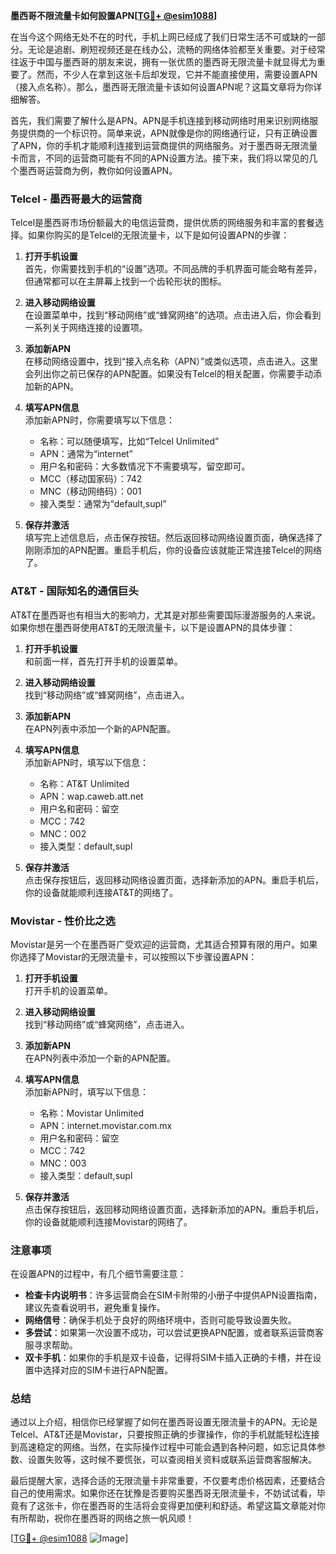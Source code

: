 **墨西哥不限流量卡如何設置APN[[TG💪+ @esim1088](https://t.me/s/esim1088)]**

在当今这个网络无处不在的时代，手机上网已经成了我们日常生活不可或缺的一部分。无论是追剧、刷短视频还是在线办公，流畅的网络体验都至关重要。对于经常往返于中国与墨西哥的朋友来说，拥有一张优质的墨西哥无限流量卡就显得尤为重要了。然而，不少人在拿到这张卡后却发现，它并不能直接使用，需要设置APN（接入点名称）。那么，墨西哥无限流量卡该如何设置APN呢？这篇文章将为你详细解答。

首先，我们需要了解什么是APN。APN是手机连接到移动网络时用来识别网络服务提供商的一个标识符。简单来说，APN就像是你的网络通行证，只有正确设置了APN，你的手机才能顺利连接到运营商提供的网络服务。对于墨西哥无限流量卡而言，不同的运营商可能有不同的APN设置方法。接下来，我们将以常见的几个墨西哥运营商为例，教你如何设置APN。

### Telcel - 墨西哥最大的运营商

Telcel是墨西哥市场份额最大的电信运营商，提供优质的网络服务和丰富的套餐选择。如果你购买的是Telcel的无限流量卡，以下是如何设置APN的步骤：

1. **打开手机设置**  
   首先，你需要找到手机的“设置”选项。不同品牌的手机界面可能会略有差异，但通常都可以在主屏幕上找到一个齿轮形状的图标。

2. **进入移动网络设置**  
   在设置菜单中，找到“移动网络”或“蜂窝网络”的选项。点击进入后，你会看到一系列关于网络连接的设置项。

3. **添加新APN**  
   在移动网络设置中，找到“接入点名称（APN）”或类似选项，点击进入。这里会列出你之前已保存的APN配置。如果没有Telcel的相关配置，你需要手动添加新的APN。

4. **填写APN信息**  
   添加新APN时，你需要填写以下信息：
   - 名称：可以随便填写，比如“Telcel Unlimited”
   - APN：通常为“internet”
   - 用户名和密码：大多数情况下不需要填写，留空即可。
   - MCC（移动国家码）：742
   - MNC（移动网络码）：001
   - 接入类型：通常为“default,supl”

5. **保存并激活**  
   填写完上述信息后，点击保存按钮。然后返回移动网络设置页面，确保选择了刚刚添加的APN配置。重启手机后，你的设备应该就能正常连接Telcel的网络了。

### AT&T - 国际知名的通信巨头

AT&T在墨西哥也有相当大的影响力，尤其是对那些需要国际漫游服务的人来说。如果你想在墨西哥使用AT&T的无限流量卡，以下是设置APN的具体步骤：

1. **打开手机设置**  
   和前面一样，首先打开手机的设置菜单。

2. **进入移动网络设置**  
   找到“移动网络”或“蜂窝网络”，点击进入。

3. **添加新APN**  
   在APN列表中添加一个新的APN配置。

4. **填写APN信息**  
   添加新APN时，填写以下信息：
   - 名称：AT&T Unlimited
   - APN：wap.caweb.att.net
   - 用户名和密码：留空
   - MCC：742
   - MNC：002
   - 接入类型：default,supl

5. **保存并激活**  
   点击保存按钮后，返回移动网络设置页面，选择新添加的APN。重启手机后，你的设备就能顺利连接AT&T的网络了。

### Movistar - 性价比之选

Movistar是另一个在墨西哥广受欢迎的运营商，尤其适合预算有限的用户。如果你选择了Movistar的无限流量卡，可以按照以下步骤设置APN：

1. **打开手机设置**  
   打开手机的设置菜单。

2. **进入移动网络设置**  
   找到“移动网络”或“蜂窝网络”，点击进入。

3. **添加新APN**  
   在APN列表中添加一个新的APN配置。

4. **填写APN信息**  
   添加新APN时，填写以下信息：
   - 名称：Movistar Unlimited
   - APN：internet.movistar.com.mx
   - 用户名和密码：留空
   - MCC：742
   - MNC：003
   - 接入类型：default,supl

5. **保存并激活**  
   点击保存按钮后，返回移动网络设置页面，选择新添加的APN。重启手机后，你的设备就能顺利连接Movistar的网络了。

### 注意事项

在设置APN的过程中，有几个细节需要注意：

- **检查卡内说明书**：许多运营商会在SIM卡附带的小册子中提供APN设置指南，建议先查看说明书，避免重复操作。
- **网络信号**：确保手机处于良好的网络环境中，否则可能导致设置失败。
- **多尝试**：如果第一次设置不成功，可以尝试更换APN配置，或者联系运营商客服寻求帮助。
- **双卡手机**：如果你的手机是双卡设备，记得将SIM卡插入正确的卡槽，并在设置中选择对应的SIM卡进行APN配置。

### 总结

通过以上介绍，相信你已经掌握了如何在墨西哥设置无限流量卡的APN。无论是Telcel、AT&T还是Movistar，只要按照正确的步骤操作，你的手机就能轻松连接到高速稳定的网络。当然，在实际操作过程中可能会遇到各种问题，如忘记具体参数、设置失败等，这时候不要慌张，可以查阅相关资料或联系运营商客服解决。

最后提醒大家，选择合适的无限流量卡非常重要，不仅要考虑价格因素，还要结合自己的使用需求。如果你还在犹豫是否要购买墨西哥无限流量卡，不妨试试看，毕竟有了这张卡，你在墨西哥的生活将会变得更加便利和舒适。希望这篇文章能对你有所帮助，祝你在墨西哥的网络之旅一帆风顺！

[[TG💪+ @esim1088](https://t.me/s/esim1088) ![Image](https://i.postimg.cc/4NQfJmqS/Snipaste-2025-05-13-00-14-12.png)]